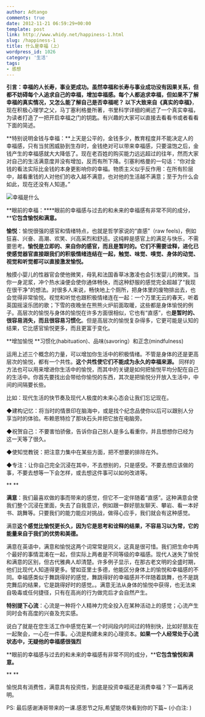 ```yaml
---
author: Adtango
comments: true
date: 2012-11-21 06:59:29+00:00
template: post
link: http://www.whidy.net/happiness-1.html
slug: /happiness-1
title: 什么是幸福（上）
wordpress_id: 1026
category: '生活'
tags:
- 感想
---
```


**引言：**幸福的人长寿，事业更成功。虽然幸福和长寿与事业成功没有因果关系，但都不妨碍每个人追求自己的幸福，增加幸福感。每个人都追求幸福，但如果不了解幸福的真实情况，又怎么能了解自己是否幸福呢？
以下大致来自**《真实的幸福》**，现在积极心理学之父，马丁塞利格曼所著，书里科学详细的阐述了一个真实幸福，为读者打造了一把开启幸福之门的钥匙。有兴趣的大家可以直接去看看书或者看看下面的简述。

**特别说明金钱与幸福：**上天是公平的，金钱多少，教育程度并不能决定人的幸福感，只有当贫困威胁到生存时，金钱绝对可以带来幸福感，只要温饱之后，金钱产生的幸福感就大大降低了。现在老百姓的购买能力远远超过的往年，然而大家对自己的生活满意度并没有增加，反而有所下降。引塞利格曼的一句话：“你对金钱的看法实际比金钱的本身更影响你的幸福。物质主义似乎反作用：在所有阶层中，越看重钱的人对他们的收入越不满意，也对他的生活越不满意；至于为什么会如此，现在还没有人知道。”

![幸福是什么](https://www.whidy.net/wp-content/uploads/2012/10/happiness.jpg)

**眼前的幸福：****眼前的幸福感与过去的和未来的幸福感有非常不同的成分，****它包含愉悦和满意。**

<!-- more -->

**愉悦**：愉悦很强的感官和情绪特点，也就是哲学家说的“直感”（raw feels)，例如狂喜、兴奋、高潮、欢笑、兴高采烈和舒适。这纯粹是感官上的满足与快乐，不需要思考。**愉悦是立即的、来自你的感官，而且是暂时的。它们不需要诠释，进化已使感觉器官直接跟我们的积极情绪连结在一起，触觉、味觉、嗅觉、身体的动觉、视觉和听觉都可以直接激发愉悦。**

触摸小婴儿的性器官会使他微笑，母乳和法国香草冰激凌也会引发婴儿的微笑。当你一身泥浆，冲个热水澡便会使你通体畅快，而这种舒服的感觉完全超越了“我现在很干净”的想法。对很多人来说，畅快地上个厕所，把身体里的废物排出去，也会觉得非常愉悦。视觉和听觉也跟积极情绪连在一起：一个万里无云的春天，听着英国摇滚乐团的歌；下雪的夜晚坐在熊熊火炉前面取暖，这些都是身体愉悦的例子。高层次的愉悦与身体的愉悦在许多方面很相似，它也有“直感”，也**是暂时的、很容易消失，而且很容易习惯化**。但是高层次的愉悦复杂得多，它更可能是认知的结果，它比感官愉悦更多，而且更富于变化。

**增加愉悦
**习惯化(habituation)、品味(savoring）和正念(mindfulness)

运用上述三个概念的力量，可以增加你生活中的积极情绪。不管是身体的还是更高层次的愉悦，都有一个共性。**这个共性使它们不能成为永久的幸福来源。** 同样的方法也可以用来增进你生活中的愉悦，而其中的关键是如何把愉悦平均分配在自己的生活中。你首先要找出会带给你愉悦的东西，其次是把愉悦分开放入生活中，中间的间隔要长些。

比如：现代生活的快节奏及现代人极度的未来心态会让我们忘记现在。

◆建构记忆：将当时的情景印在脑海中，或是找个纪念品使你以后可以跟别人分享当时的体验。布赖恩特捡了那块石头并把它放在电脑旁。

◆祝贺自己：不要害怕骄傲，告诉你自己别人是多么看重你，并且想想你已经为这一天等了很久。

◆使知觉教锐：把注意力集中在某些方面，把不想要的排除在外。

◆专注：让你自己完全沉浸在其中，不去想别的，只是感受。不要去想应该做的事，不要去想等一下会怎样，或去想这件事可以如何改进等。

** **

**满意**：我们最喜欢做的事而带来的感觉，但它不一定伴随着“直感”。这种满意会使我们整个沉浸在里面，失去了自我意识，例如跟一群好朋友聊天、攀岩、看一本好书、跳舞等。只要我们的能力能应对挑战，做得心应手，我们就会有这种感觉。

满意**这个感觉比愉悦更长久，因为它是思考和诠释的结果，不容易习以为常，它的能量来自于我们的优势和美德。**

满意在英语中，满意和愉悦这两个词常常是同义，这真是很可惜。我们把生命中两个最好的事情混淆在一起，但实际上两者是不同等级的幸福感。现代人迷失了愉悦和满意的区别，但古代雅典人却清楚。许多例子显示，在那古老文明的全盛时期，他们比现代人知道得更多。譬如亚里士多德，他能区分身体上的愉悦和幸福感的不同。幸福感类似于舞跳得好的感觉，舞跳得好的幸福感并不伴随着跳舞，也不是跳完舞后的结果，它是跳得好时的感觉。。满意无法从身体的愉悦中获得，也无法来自吸毒或任何捷径，只有在高尚的行为做完后才会自然产生。

**特别提下心流**：心流是一种将个人精神力完全投入在某种活动上的感觉；心流产生同时会有高度的兴奋及充实感。

说白了就是在您生活工作中感觉在某一个时间段内时间过的特别快，比如好朋友在一起聚会，一心在一件事。心流是构建未来的心理资本。**如果一个人经常处于心流状态中，无疑他的幸福感很强烈**

**眼前的幸福感与过去的和未来的幸福感有非常不同的成分，****它包含愉悦和满意。**

** **

愉悦具有消费性，满意具有投资性，到底是投资幸福还是消费幸福？下一篇再说明。

PS: 最后感谢涛哥带来的一课.感恩节之际,希望能尽快看到你的下篇~ (小白注: )
